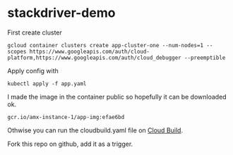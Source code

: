 # stackdriver-demo

First create cluster

```
gcloud container clusters create app-cluster-one --num-nodes=1 --scopes https://www.googleapis.com/auth/cloud-platform,https://www.googleapis.com/auth/cloud_debugger --preemptible
```

Apply config with

```
kubectl apply -f app.yaml
```
I made the image in the container public so hopefully it can be downloaded ok.

```
gcr.io/amx-instance-1/app-img:efae6bd
```

Othwise you can run the cloudbuild.yaml file on [Cloud Build](https://console.cloud.google.com/cloud-build).


Fork this repo on github, add it as a trigger.
